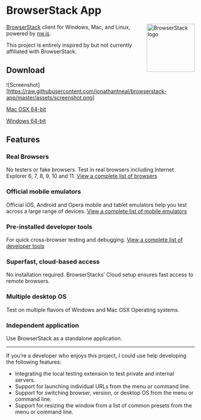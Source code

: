 # BrowserStack App

<img align="right" width="128" height="128" src="https://raw.githubusercontent.com/jonathantneal/browserstack-app/master/assets/icon.png" alt="BrowserStack logo">

[BrowserStack][] client for Windows, Mac, and Linux, powered by [nw.js][].

This project is entirely inspired by but not currently affiliated with BrowserStack.

## Download

![Screenshot][https://raw.githubusercontent.com/jonathantneal/browserstack-app/master/assets/screenshot.png]

[Mac OSX 64-bit][osx64]

[Windows 64-bit][win64]

## Features

### Real Browsers

No testers or fake browsers. Test in real browsers including Internet Explorer 6, 7, 8, 9, 10 and 11. [View a complete list of browsers][browsers]

### Official mobile emulators

Official iOS, Android and Opera mobile and tablet emulators help you test across a large range of devices. [View a complete list of mobile emulators][mobile-emulators]

### Pre-installed developer tools

For quick cross-browser testing and debugging. [View a complete list of developer tools][developer-tools]

### Superfast, cloud-based access

No installation required. BrowserStacks’ Cloud setup ensures fast access to remote browsers.

### Multiple desktop OS

Test on multiple flavors of Windows and Mac OSX Operating systems.

### Independent application

Use BrowserStack as a standalone application.

--- 

If you’re a developer who enjoys this project, I could use help developing the following features: 

- Integrating the local testing extension to test private and internal servers.
- Support for launching individual URLs from the menu or command line.
- Support for switching browser, version, or desktop OS from the menu or command line.
- Support for resizing the window from a list of common presets from the menu or command line.

[BrowserStack]: https://browserstack.com/
[nw.js]: https://github.com/nwjs/nw.js
[browsers]: https://www.browserstack.com/list-of-browsers-and-platforms?product=live
[mobile-emulators]: https://www.browserstack.com/list-of-browsers-and-platforms?product=live#ios
[developer-tools]: https://www.browserstack.com/developer-tools
[osx64]: https://github.com/jonathantneal/browserstack-app/releases/download/0.1.1/BrowserStack.osx64.zip
[win64]: https://github.com/jonathantneal/browserstack-app/releases/download/0.1.1/BrowserStack.win64.zip
